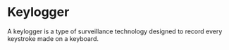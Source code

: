 # Keylogger
A keylogger is a type of surveillance technology designed to record every keystroke made on a keyboard.

